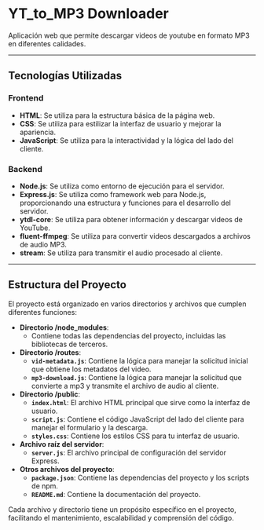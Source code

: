 # YT_to_MP3 Downloader

Aplicación web que permite descargar videos de youtube en formato MP3 en diferentes calidades.

<!-- <div align="center">
   <img src="https://raw.githubusercontent.com/FrankSkep/YT-Mp3-Downloader/main/public/preview.png" alt="Interfaz">
</div> -->


---

## Tecnologías Utilizadas

### Frontend

- **HTML**: Se utiliza para la estructura básica de la página web.
- **CSS**: Se utiliza para estilizar la interfaz de usuario y mejorar la apariencia.
- **JavaScript**: Se utiliza para la interactividad y la lógica del lado del cliente.

### Backend

- **Node.js**: Se utiliza como entorno de ejecución para el servidor.
- **Express.js**: Se utiliza como framework web para Node.js, proporcionando una estructura y funciones para el desarrollo del servidor.
- **ytdl-core**: Se utiliza para obtener información y descargar videos de YouTube.
- **fluent-ffmpeg**: Se utiliza para convertir videos descargados a archivos de audio MP3.
- **stream**: Se utiliza para transmitir el audio procesado al cliente.

---

## Estructura del Proyecto

El proyecto está organizado en varios directorios y archivos que cumplen diferentes funciones:

*   **Directorio /node_modules**:
    *   Contiene todas las dependencias del proyecto, incluidas las bibliotecas de terceros.
*   **Directorio /routes**:
    *   **`vid-metadata.js`**: Contiene la lógica para manejar la solicitud inicial que obtiene los metadatos del video.
    *   **`mp3-download.js`**: Contiene la lógica para manejar la solicitud que convierte a mp3 y transmite el archivo de audio al cliente.
*   **Directorio /public**:
    *   **`index.html`**: El archivo HTML principal que sirve como la interfaz de usuario.
    *   **`script.js`**: Contiene el código JavaScript del lado del cliente para manejar el formulario y la descarga.
    *   **`styles.css`**: Contiene los estilos CSS para tu interfaz de usuario.
*   **Archivo raíz del servidor**:
    *   **`server.js`**: El archivo principal de configuración del servidor Express.
*   **Otros archivos del proyecto**:
    *   **`package.json`**: Contiene las dependencias del proyecto y los scripts de npm.
    *   **`README.md`**: Contiene la documentación del proyecto.

Cada archivo y directorio tiene un propósito específico en el proyecto, facilitando el mantenimiento, escalabilidad y comprensión del código.
